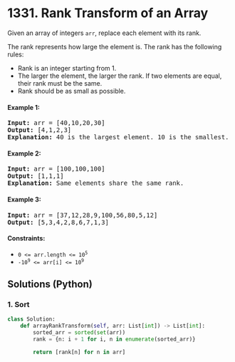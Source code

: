 # 1331. Rank Transform of an Array
Given an array of integers ```arr```, replace each element with its rank.

The rank represents how large the element is. The rank has the following rules:
* Rank is an integer starting from 1.
* The larger the element, the larger the rank. If two elements are equal, their rank must be the same.
* Rank should be as small as possible.

#### Example 1:
<pre>
<strong>Input:</strong> arr = [40,10,20,30]
<strong>Output:</strong> [4,1,2,3]
<strong>Explanation:</strong> 40 is the largest element. 10 is the smallest. 20 is the second smallest. 30 is the third smallest.
</pre>

#### Example 2:
<pre>
<strong>Input:</strong> arr = [100,100,100]
<strong>Output:</strong> [1,1,1]
<strong>Explanation:</strong> Same elements share the same rank.
</pre>

#### Example 3:
<pre>
<strong>Input:</strong> arr = [37,12,28,9,100,56,80,5,12]
<strong>Output:</strong> [5,3,4,2,8,6,7,1,3]
</pre>

#### Constraints:
* <code>0 <= arr.length <= 10<sup>5</sup></code>
* <code>-10<sup>9</sup> <= arr[i] <= 10<sup>9</sup></code>

## Solutions (Python)

### 1. Sort
```Python
class Solution:
    def arrayRankTransform(self, arr: List[int]) -> List[int]:
        sorted_arr = sorted(set(arr))
        rank = {n: i + 1 for i, n in enumerate(sorted_arr)}

        return [rank[n] for n in arr]
```
